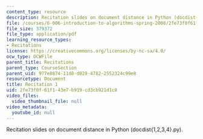 ```yaml
---
content_type: resource
description: Recitation slides on document distance in Python (docdist{1,2,3,4}.py).
file: /courses/6-006-introduction-to-algorithms-spring-2008/2fe73f0f61f143e7b919cd3cb921d1c8_recitation01.pdf
file_size: 379372
file_type: application/pdf
learning_resource_types:
- Recitations
license: https://creativecommons.org/licenses/by-nc-sa/4.0/
ocw_type: OCWFile
parent_title: Recitations
parent_type: CourseSection
parent_uid: 977e8874-11d8-d029-4782-2552324c99e8
resourcetype: Document
title: Recitation 1
uid: 2fe73f0f-61f1-43e7-b919-cd3cb921d1c8
video_files:
  video_thumbnail_file: null
video_metadata:
  youtube_id: null
---
```

Recitation slides on document distance in Python (docdist{1,2,3,4}.py).